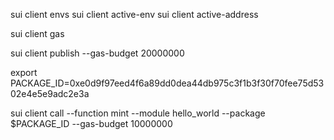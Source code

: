 sui client envs
sui client active-env
sui client active-address 

sui client gas  
 
sui client publish --gas-budget 20000000


export PACKAGE_ID=0xe0d9f97eed4f6a89dd0dea44db975c3f1b3f30f70fee75d5302e4e5e9adc2e3a            

sui client call --function mint --module hello_world --package $PACKAGE_ID --gas-budget 10000000